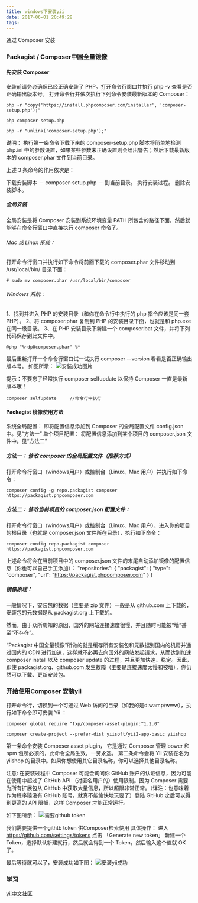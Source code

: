 ```yaml
---
title: windows下安装yii
date: 2017-06-01 20:49:28
tags:
---
```


通过 Composer 安装

### Packagist / Composer中国全量镜像

#### 先安装 Composer
安装前请务必确保已经正确安装了 PHP。打开命令行窗口并执行 php -v 查看是否正确输出版本号。
打开命令行并依次执行下列命令安装最新版本的 Composer：

``` base
php -r "copy('https://install.phpcomposer.com/installer', 'composer-setup.php');"
```

``` base
php composer-setup.php
```

``` base
php -r "unlink('composer-setup.php');"
```

说明：
执行第一条命令下载下来的 composer-setup.php 脚本将简单地检测 php.ini 中的参数设置，如果某些参数未正确设置则会给出警告；然后下载最新版本的 composer.phar 文件到当前目录。

上述 3 条命令的作用依次是：

下载安装脚本 － composer-setup.php － 到当前目录。
执行安装过程。
删除安装脚本。

##### 全局安装
全局安装是将 Composer 安装到系统环境变量 PATH 所包含的路径下面，然后就能够在命令行窗口中直接执行 composer 命令了。

###### Mac 或 Linux 系统：
打开命令行窗口并执行如下命令将前面下载的 composer.phar 文件移动到 /usr/local/bin/ 目录下面：

``` base
# sudo mv composer.phar /usr/local/bin/composer
```

###### Windows 系统：
1、找到并进入 PHP 的安装目录（和你在命令行中执行的 php 指令应该是同一套 PHP）。
2、将 composer.phar 复制到 PHP 的安装目录下面，也就是和 php.exe 在同一级目录。
3、在 PHP 安装目录下新建一个 composer.bat 文件，并将下列代码保存到此文件中。

``` base
@php "%~dp0composer.phar" %*
```

最后重新打开一个命令行窗口试一试执行 composer --version 看看是否正确输出版本号。
如图所示：
![安装成功图片](http://olixffhc0.bkt.clouddn.com/yii-install1.PNG)

提示：不要忘了经常执行 composer selfupdate 以保持 Composer 一直是最新版本哦！

``` base
composer selfupdate		//命令行中执行
```

#### Packagist 镜像使用方法
系统全局配置： 即将配置信息添加到 Composer 的全局配置文件 config.json 中。见“方法一”
单个项目配置： 将配置信息添加到某个项目的 composer.json 文件中。见“方法二”

##### 方法一： 修改 composer 的全局配置文件（推荐方式）
打开命令行窗口（windows用户）或控制台（Linux、Mac 用户）并执行如下命令：

``` base
composer config -g repo.packagist composer https://packagist.phpcomposer.com
```

##### 方法二： 修改当前项目的 composer.json 配置文件：
打开命令行窗口（windows用户）或控制台（Linux、Mac 用户），进入你的项目的根目录（也就是 composer.json 文件所在目录），执行如下命令：

``` base
composer config repo.packagist composer https://packagist.phpcomposer.com
```

上述命令将会在当前项目中的 composer.json 文件的末尾自动添加镜像的配置信息（你也可以自己手工添加）：
"repositories": {
    "packagist": {
        "type": "composer",
        "url": "https://packagist.phpcomposer.com"
    }
}

##### 镜像原理：
一般情况下，安装包的数据（主要是 zip 文件）一般是从 github.com 上下载的，安装包的元数据是从 packagist.org 上下载的。

然而，由于众所周知的原因，国外的网站连接速度很慢，并且随时可能被“墙”甚至“不存在”。

“Packagist 中国全量镜像”所做的就是缓存所有安装包和元数据到国内的机房并通过国内的 CDN 进行加速，这样就不必再去向国外的网站发起请求，从而达到加速 composer install 以及 composer update 的过程，并且更加快速、稳定。因此，即使 packagist.org、github.com 发生故障（主要是连接速度太慢和被墙），你仍然可以下载、更新安装包。

### 开始使用Composer 安装yii
打开命令行，切换到一个可通过 Web 访问的目录（如我的是d:wamp/www），执行如下命令即可安装 Yii ：

``` base
composer global require "fxp/composer-asset-plugin:^1.2.0"

composer create-project --prefer-dist yiisoft/yii2-app-basic yiishop
```

第一条命令安装 Composer asset plugin， 它是通过 Composer 管理 bower 和 npm 包所必须的，此命令全局生效，一劳永逸。 第二条命令会将 Yii 安装在名为 yiishop 的目录中。如果你想使用其它目录名称，你可以选择其他目录名称。

注意: 在安装过程中 Composer 可能会询问你 GitHub 账户的认证信息，因为可能在使用中超过了 GitHub API （对匿名用户的）使用限制。因为 Composer 需要为所有扩展包从 GitHub 中获取大量信息，所以超限非常正常。（译注：也意味着作为程序猿没有 GitHub 账号，就真不能愉快地玩耍了）登陆 GitHub 之后可以得到更高的 API 限额，这样 Composer 才能正常运行。

如下图所示：
![需要github token](http://olixffhc0.bkt.clouddn.com/yii-install2.PNG)

我们需要提供一个githtb token 供Composer检索使用
具体操作：
进入 https://github.com/settings/tokens 点击 「Generate new token」 新建一个 Token，选择默认新建就行，然后就会得到一个 Token，然后输入这个值就 OK 了。

最后等待就可以了，安装成功如下图：
![安装yii成功](http://olixffhc0.bkt.clouddn.com/yii-install4.PNG)

### 学习
[yii中文社区](http://www.yiichina.com/doc/guide/2.0/start-installation#installing-via-composer)
